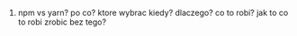1. npm vs yarn? po co? ktore wybrac kiedy? dlaczego? co to robi? jak to co to robi zrobic bez tego?  
